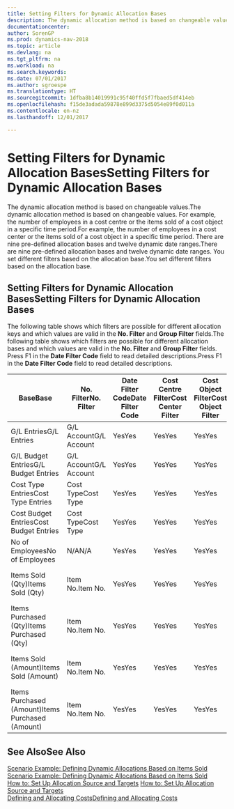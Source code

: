 ```yaml
---
title: Setting Filters for Dynamic Allocation Bases
description: The dynamic allocation method is based on changeable values. For example, the number of employees in a cost centre or the items sold of a cost object in a specific time period. There are nine pre-defined allocation bases and twelve dynamic date ranges. You set different filters based on the allocation base.
documentationcenter: 
author: SorenGP
ms.prod: dynamics-nav-2018
ms.topic: article
ms.devlang: na
ms.tgt_pltfrm: na
ms.workload: na
ms.search.keywords: 
ms.date: 07/01/2017
ms.author: sgroespe
ms.translationtype: HT
ms.sourcegitcommit: 1dfba8b14019991c95f40ffd5f7fbaed5df414eb
ms.openlocfilehash: f15de3adada59878e899d3375d5054e89f0d011a
ms.contentlocale: en-nz
ms.lasthandoff: 12/01/2017

---
```

# <a name="setting-filters-for-dynamic-allocation-bases"></a><span data-ttu-id="f790a-106">Setting Filters for Dynamic Allocation Bases</span><span class="sxs-lookup"><span data-stu-id="f790a-106">Setting Filters for Dynamic Allocation Bases</span></span>
<span data-ttu-id="f790a-107">The dynamic allocation method is based on changeable values.</span><span class="sxs-lookup"><span data-stu-id="f790a-107">The dynamic allocation method is based on changeable values.</span></span> <span data-ttu-id="f790a-108">For example, the number of employees in a cost centre or the items sold of a cost object in a specific time period.</span><span class="sxs-lookup"><span data-stu-id="f790a-108">For example, the number of employees in a cost center or the items sold of a cost object in a specific time period.</span></span> <span data-ttu-id="f790a-109">There are nine pre-defined allocation bases and twelve dynamic date ranges.</span><span class="sxs-lookup"><span data-stu-id="f790a-109">There are nine pre-defined allocation bases and twelve dynamic date ranges.</span></span> <span data-ttu-id="f790a-110">You set different filters based on the allocation base.</span><span class="sxs-lookup"><span data-stu-id="f790a-110">You set different filters based on the allocation base.</span></span>  

## <a name="setting-filters-for-dynamic-allocation-bases"></a><span data-ttu-id="f790a-111">Setting Filters for Dynamic Allocation Bases</span><span class="sxs-lookup"><span data-stu-id="f790a-111">Setting Filters for Dynamic Allocation Bases</span></span>  
 <span data-ttu-id="f790a-112">The following table shows which filters are possible for different allocation keys and which values are valid in the **No. Filter** and **Group Filter** fields.</span><span class="sxs-lookup"><span data-stu-id="f790a-112">The following table shows which filters are possible for different allocation bases and which values are valid in the **No. Filter** and **Group Filter** fields.</span></span> <span data-ttu-id="f790a-113">Press F1 in the **Date Filter Code** field to read detailed descriptions.</span><span class="sxs-lookup"><span data-stu-id="f790a-113">Press F1 in the **Date Filter Code** field to read detailed descriptions.</span></span>  

|<span data-ttu-id="f790a-114">**Base**</span><span class="sxs-lookup"><span data-stu-id="f790a-114">**Base**</span></span>|<span data-ttu-id="f790a-115">**No. Filter**</span><span class="sxs-lookup"><span data-stu-id="f790a-115">**No. Filter**</span></span>|<span data-ttu-id="f790a-116">**Date Filter Code**</span><span class="sxs-lookup"><span data-stu-id="f790a-116">**Date Filter Code**</span></span>|<span data-ttu-id="f790a-117">**Cost Centre Filter**</span><span class="sxs-lookup"><span data-stu-id="f790a-117">**Cost Center Filter**</span></span>|<span data-ttu-id="f790a-118">**Cost Object Filter**</span><span class="sxs-lookup"><span data-stu-id="f790a-118">**Cost Object Filter**</span></span>|<span data-ttu-id="f790a-119">**Group Filter**</span><span class="sxs-lookup"><span data-stu-id="f790a-119">**Group Filter**</span></span>|  
|--------------|----------------------------------------|----------------------------------------------|------------------------------------------------|------------------------------------------------|------------------------------------------|  
|<span data-ttu-id="f790a-120">G/L Entries</span><span class="sxs-lookup"><span data-stu-id="f790a-120">G/L Entries</span></span>|<span data-ttu-id="f790a-121">G/L Account</span><span class="sxs-lookup"><span data-stu-id="f790a-121">G/L Account</span></span>|<span data-ttu-id="f790a-122">Yes</span><span class="sxs-lookup"><span data-stu-id="f790a-122">Yes</span></span>|<span data-ttu-id="f790a-123">Yes</span><span class="sxs-lookup"><span data-stu-id="f790a-123">Yes</span></span>|<span data-ttu-id="f790a-124">Yes</span><span class="sxs-lookup"><span data-stu-id="f790a-124">Yes</span></span>|<span data-ttu-id="f790a-125">N/A</span><span class="sxs-lookup"><span data-stu-id="f790a-125">N/A</span></span>|  
|<span data-ttu-id="f790a-126">G/L Budget Entries</span><span class="sxs-lookup"><span data-stu-id="f790a-126">G/L Budget Entries</span></span>|<span data-ttu-id="f790a-127">G/L Account</span><span class="sxs-lookup"><span data-stu-id="f790a-127">G/L Account</span></span>|<span data-ttu-id="f790a-128">Yes</span><span class="sxs-lookup"><span data-stu-id="f790a-128">Yes</span></span>|<span data-ttu-id="f790a-129">Yes</span><span class="sxs-lookup"><span data-stu-id="f790a-129">Yes</span></span>|<span data-ttu-id="f790a-130">Yes</span><span class="sxs-lookup"><span data-stu-id="f790a-130">Yes</span></span>|<span data-ttu-id="f790a-131">G/L Budget Name</span><span class="sxs-lookup"><span data-stu-id="f790a-131">G/L Budget Name</span></span>|  
|<span data-ttu-id="f790a-132">Cost Type Entries</span><span class="sxs-lookup"><span data-stu-id="f790a-132">Cost Type Entries</span></span>|<span data-ttu-id="f790a-133">Cost Type</span><span class="sxs-lookup"><span data-stu-id="f790a-133">Cost Type</span></span>|<span data-ttu-id="f790a-134">Yes</span><span class="sxs-lookup"><span data-stu-id="f790a-134">Yes</span></span>|<span data-ttu-id="f790a-135">Yes</span><span class="sxs-lookup"><span data-stu-id="f790a-135">Yes</span></span>|<span data-ttu-id="f790a-136">Yes</span><span class="sxs-lookup"><span data-stu-id="f790a-136">Yes</span></span>|<span data-ttu-id="f790a-137">N/A</span><span class="sxs-lookup"><span data-stu-id="f790a-137">N/A</span></span>|  
|<span data-ttu-id="f790a-138">Cost Budget Entries</span><span class="sxs-lookup"><span data-stu-id="f790a-138">Cost Budget Entries</span></span>|<span data-ttu-id="f790a-139">Cost Type</span><span class="sxs-lookup"><span data-stu-id="f790a-139">Cost Type</span></span>|<span data-ttu-id="f790a-140">Yes</span><span class="sxs-lookup"><span data-stu-id="f790a-140">Yes</span></span>|<span data-ttu-id="f790a-141">Yes</span><span class="sxs-lookup"><span data-stu-id="f790a-141">Yes</span></span>|<span data-ttu-id="f790a-142">Yes</span><span class="sxs-lookup"><span data-stu-id="f790a-142">Yes</span></span>|<span data-ttu-id="f790a-143">Budget Name</span><span class="sxs-lookup"><span data-stu-id="f790a-143">Budget Name</span></span>|  
|<span data-ttu-id="f790a-144">No of Employees</span><span class="sxs-lookup"><span data-stu-id="f790a-144">No of Employees</span></span>|<span data-ttu-id="f790a-145">N/A</span><span class="sxs-lookup"><span data-stu-id="f790a-145">N/A</span></span>|<span data-ttu-id="f790a-146">Yes</span><span class="sxs-lookup"><span data-stu-id="f790a-146">Yes</span></span>|<span data-ttu-id="f790a-147">Yes</span><span class="sxs-lookup"><span data-stu-id="f790a-147">Yes</span></span>|<span data-ttu-id="f790a-148">Yes</span><span class="sxs-lookup"><span data-stu-id="f790a-148">Yes</span></span>|<span data-ttu-id="f790a-149">N/A</span><span class="sxs-lookup"><span data-stu-id="f790a-149">N/A</span></span>|  
|<span data-ttu-id="f790a-150">Items Sold (Qty)</span><span class="sxs-lookup"><span data-stu-id="f790a-150">Items Sold (Qty)</span></span>|<span data-ttu-id="f790a-151">Item No.</span><span class="sxs-lookup"><span data-stu-id="f790a-151">Item No.</span></span>|<span data-ttu-id="f790a-152">Yes</span><span class="sxs-lookup"><span data-stu-id="f790a-152">Yes</span></span>|<span data-ttu-id="f790a-153">Yes</span><span class="sxs-lookup"><span data-stu-id="f790a-153">Yes</span></span>|<span data-ttu-id="f790a-154">Yes</span><span class="sxs-lookup"><span data-stu-id="f790a-154">Yes</span></span>|<span data-ttu-id="f790a-155">Inventory Posting Group</span><span class="sxs-lookup"><span data-stu-id="f790a-155">Inventory Posting Group</span></span>|  
|<span data-ttu-id="f790a-156">Items Purchased (Qty)</span><span class="sxs-lookup"><span data-stu-id="f790a-156">Items Purchased (Qty)</span></span>|<span data-ttu-id="f790a-157">Item No.</span><span class="sxs-lookup"><span data-stu-id="f790a-157">Item No.</span></span>|<span data-ttu-id="f790a-158">Yes</span><span class="sxs-lookup"><span data-stu-id="f790a-158">Yes</span></span>|<span data-ttu-id="f790a-159">Yes</span><span class="sxs-lookup"><span data-stu-id="f790a-159">Yes</span></span>|<span data-ttu-id="f790a-160">Yes</span><span class="sxs-lookup"><span data-stu-id="f790a-160">Yes</span></span>|<span data-ttu-id="f790a-161">Inventory Posting Group</span><span class="sxs-lookup"><span data-stu-id="f790a-161">Inventory Posting Group</span></span>|  
|<span data-ttu-id="f790a-162">Items Sold (Amount)</span><span class="sxs-lookup"><span data-stu-id="f790a-162">Items Sold (Amount)</span></span>|<span data-ttu-id="f790a-163">Item No.</span><span class="sxs-lookup"><span data-stu-id="f790a-163">Item No.</span></span>|<span data-ttu-id="f790a-164">Yes</span><span class="sxs-lookup"><span data-stu-id="f790a-164">Yes</span></span>|<span data-ttu-id="f790a-165">Yes</span><span class="sxs-lookup"><span data-stu-id="f790a-165">Yes</span></span>|<span data-ttu-id="f790a-166">Yes</span><span class="sxs-lookup"><span data-stu-id="f790a-166">Yes</span></span>|<span data-ttu-id="f790a-167">Inventory Posting Group</span><span class="sxs-lookup"><span data-stu-id="f790a-167">Inventory Posting Group</span></span>|  
|<span data-ttu-id="f790a-168">Items Purchased (Amount)</span><span class="sxs-lookup"><span data-stu-id="f790a-168">Items Purchased (Amount)</span></span>|<span data-ttu-id="f790a-169">Item No.</span><span class="sxs-lookup"><span data-stu-id="f790a-169">Item No.</span></span>|<span data-ttu-id="f790a-170">Yes</span><span class="sxs-lookup"><span data-stu-id="f790a-170">Yes</span></span>|<span data-ttu-id="f790a-171">Yes</span><span class="sxs-lookup"><span data-stu-id="f790a-171">Yes</span></span>|<span data-ttu-id="f790a-172">Yes</span><span class="sxs-lookup"><span data-stu-id="f790a-172">Yes</span></span>|<span data-ttu-id="f790a-173">Inventory Posting Group</span><span class="sxs-lookup"><span data-stu-id="f790a-173">Inventory Posting Group</span></span>|  

## <a name="see-also"></a><span data-ttu-id="f790a-174">See Also</span><span class="sxs-lookup"><span data-stu-id="f790a-174">See Also</span></span>  
 <span data-ttu-id="f790a-175">[Scenario Example: Defining Dynamic Allocations Based on Items Sold](finance-scenario-example-defining-dynamic-allocations-based-on-items-sold.md) </span><span class="sxs-lookup"><span data-stu-id="f790a-175">[Scenario Example: Defining Dynamic Allocations Based on Items Sold](finance-scenario-example-defining-dynamic-allocations-based-on-items-sold.md) </span></span>  
 <span data-ttu-id="f790a-176">[How to: Set Up Allocation Source and Targets](finance-how-to-set-up-allocation-source-and-targets.md) </span><span class="sxs-lookup"><span data-stu-id="f790a-176">[How to: Set Up Allocation Source and Targets](finance-how-to-set-up-allocation-source-and-targets.md) </span></span>  
 [<span data-ttu-id="f790a-177">Defining and Allocating Costs</span><span class="sxs-lookup"><span data-stu-id="f790a-177">Defining and Allocating Costs</span></span>](finance-define-and-allocate-costs.md)

